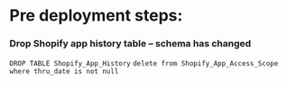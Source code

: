 # Pre deployment steps:

### Drop Shopify app history table – schema has changed

`DROP TABLE Shopify_App_History`
`delete from Shopify_App_Access_Scope where thru_date is not null`
